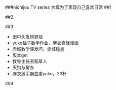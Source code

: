 ###nichijou TV series
大概为了表现自己喜欢日常
##1

##2

##3
* 田中头发铜锣烧
* yuko柚子数学作业，麻衣奇怪漫画
* 赤城数学课发问，赤城尴尬
* 坂本get
* 教导主任丢稻草人
* 天狗与房东
* 麻衣掰手腕血虐yuko，23杯

##4
